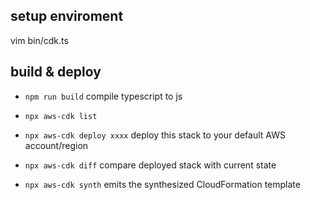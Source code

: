 ## setup enviroment

vim bin/cdk.ts

## build & deploy

- `npm run build` compile typescript to js
- `npx aws-cdk list`
- `npx aws-cdk deploy xxxx` deploy this stack to your default AWS account/region

- `npx aws-cdk diff` compare deployed stack with current state
- `npx aws-cdk synth` emits the synthesized CloudFormation template
